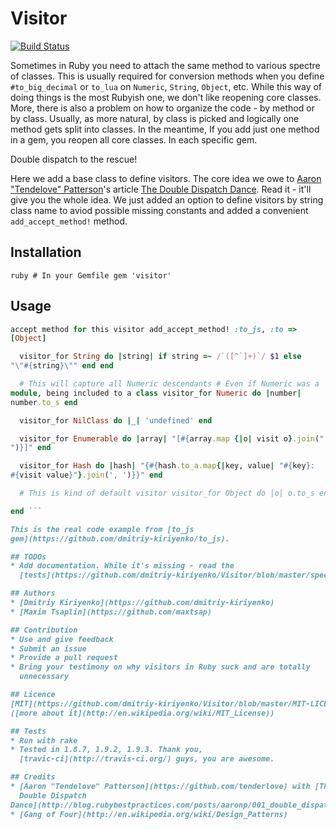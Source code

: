 # Visitor

[![Build
Status](https://secure.travis-ci.org/dmitriy-kiriyenko/Visitor.png)](http://travis-ci.org/dmitriy-kiriyenko/Visitor)

Sometimes in Ruby you need to attach the same method to various spectre
of classes. This is usually required for conversion methods when you
define `#to_big_decimal` or `to_lua` on `Numeric`, `String`, `Object`,
etc. While this way of doing things is the most Rubyish one, we don't
like reopening core classes. More, there is also a problem on how to
organize the code - by method or by class. Usually, as more natural, by
class is picked and logically one method gets split into classes. In the
meantime, If you add just one method in a gem, you reopen all core
classes. In each specific gem.

Double dispatch to the rescue!

Here we add a base class to define visitors. The core idea we owe to
[Aaron "Tendelove" Patterson](https://github.com/tenderlove)'s article
[The Double Dispatch
Dance](http://blog.rubybestpractices.com/posts/aaronp/001_double_dispatch_dance.html).
Read it - it'll give you the whole idea. We just added an option to
define visitors by string class name to aviod possible missing constants
and added a convenient `add_accept_method!` method.

## Installation

``` ruby # In your Gemfile gem 'visitor' ```

## Usage

``` ruby class ToJsVisitor < Visitor::Base # Add Object#to_js as an
accept method for this visitor add_accept_method! :to_js, :to =>
[Object]

  visitor_for String do |string| if string =~ /`([^`]+)`/ $1 else
"\"#{string}\"" end end

  # This will capture all Numeric descendants # Even if Numeric was a
module, being included to a class visitor_for Numeric do |number|
number.to_s end

  visitor_for NilClass do |_| 'undefined' end

  visitor_for Enumerable do |array| "[#{array.map {|o| visit o}.join(",
")}]" end

  visitor_for Hash do |hash| "{#{hash.to_a.map{|key, value| "#{key}:
#{visit value}"}.join(', ')}}" end

  # This is kind of default visitor visitor_for Object do |o| o.to_s end

end ```

This is the real code example from [to_js
gem](https://github.com/dmitriy-kiriyenko/to_js).

## TODOs
* Add documentation. While it's missing - read the
  [tests](https://github.com/dmitriy-kiriyenko/Visitor/blob/master/spec/lib/visitor/base_spec.rb).

## Authors
* [Dmitriy Kiriyenko](https://github.com/dmitriy-kiriyenko)
* [Maxim Tsaplin](https://github.com/maxtsap)

## Contribution
* Use and give feedback
* Submit an issue
* Provide a pull request
* Bring your testimony on why visitors in Ruby suck and are totally
  unnecessary

## Licence
[MIT](https://github.com/dmitriy-kiriyenko/Visitor/blob/master/MIT-LICENCE)
([more about it](http://en.wikipedia.org/wiki/MIT_License))

## Tests
* Run with rake
* Tested in 1.8.7, 1.9.2, 1.9.3. Thank you,
  [travic-ci](http://travis-ci.org/) guys, you are awesome.

## Credits
* [Aaron "Tendelove" Patterson](https://github.com/tenderlove) with [The
  Double Dispatch
Dance](http://blog.rubybestpractices.com/posts/aaronp/001_double_dispatch_dance.html)
* [Gang of Four](http://en.wikipedia.org/wiki/Design_Patterns)

